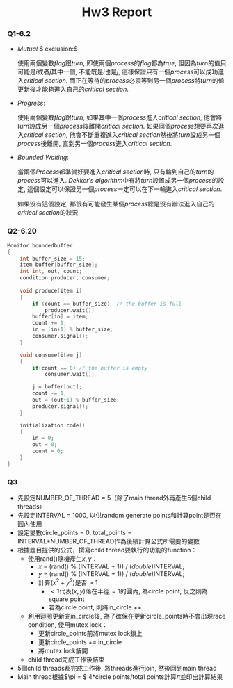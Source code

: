 <h1 align = "center">Hw3 Report</h1>

### Q1-6.2

- $Mutual$ $ exclusion:$ 

  使用兩個變數$flag$跟$turn$, 即使兩個$process$的$flag$都為$true$, 但因為$turn$的值只可能是$i$或者$j$其中一個, 不能既是$i$也是$j$, 這樣保證只有一個$process$可以成功進入$critical$ $section.$ 而正在等待的$process$必須等到另一個$process$將$turn$的值更新後才能夠進入自己的$critical$ $section.$

- $Progress:$

  使用兩個變數$flag$跟$turn$, 如果其中一個$process$進入$critical$ $section$, 他會將$turn$設成另一個$process$後離開$critical$ $section.$ 如果同個$process$想要再次進入$critical$ $section$, 他會不斷重複進入$critical$ $section$然後將$turn$設成另一個$process$後離開, 直到另一個$process$進入$critical$ $section.$

- $Bounded$ $Waiting:$

  當兩個$Process$都準備好要進入$critical$ $section$時, 只有輪到自己的$turn$的$process$可以進入. $Dekker’s$ $algorithm$中有將$turn$設置成另一個$process$的設定, 這個設定可以保證另一個$process$一定可以在下一輪進入$critical$ $section.$

  如果沒有這個設定, 那很有可能發生某個$process$總是沒有辦法進入自己的$critical$ $section$的狀況



### Q2-6.20

```c++
Monitor boundedbuffer
{	
	int buffer_size = 15;
	item buffer[buffer_size];
	int int, out, count;
	condition producer, consumer;
	
	void produce(item i)
	{
		if (count == buffer_size)  // the buffer is full
			producer.wait();
		buffer[in] = item;
		count += 1;
		in = (in+1) % buffer_size;
		consumer.signal();
	}

	void consume(item j)
	{
		if(count == 0) // the buffer is empty
			consumer.wait();

		j = buffer[out];
		count -= 1;
		out = (out+1) % buffer_size;
		producer.signal();
	}

	initialization code()
	{
		in = 0;
		out = 0;
		count = 0;
	}
}
```



### Q3

- 先設定NUMBER_OF_THREAD = 5（除了main thread外再產生5個child threads）
- 先設定INTERVAL = 1000, 以供random generate points和計算point是否在圓內使用
- 設定變數circle_points = 0, total_points = INTERVAL*NUMBER_OF_THREAD作為後續計算公式所需要的變數
- 根據題目提供的公式，撰寫child thread要執行的功能的function：
  - 使用rand()隨機產生$x, y$：
    - $x$ = (rand() % (INTERVAL + 1)) / (*double*)INTERVAL;
    - $y$ = (rand() % (INTERVAL + 1)) / (*double*)INTERVAL;
    - 計算$(x^2 + y^2)$是否$> 1$
      - $<1$代表$(x, y)$落在半徑$=1$的圓內, 為circle point, 反之則為square point
      - 若為circle point, 則將in_circle ++
  - 利用迴圈更新完in_circle後, 為了確保在更新circle_points時不會出現race condition, 使用mutex lock：
    - 更新circle_points前將mutex lock鎖上
    - 更新circle_points += in_circle
    - 將mutex lock解開
  - child thread完成工作後結束
- 5個child threads都完成工作後, 將threads進行join, 然後回到main thread
- Main thread根據$\pi = $ 4*circle points/total points計算$\pi$並印出計算結果